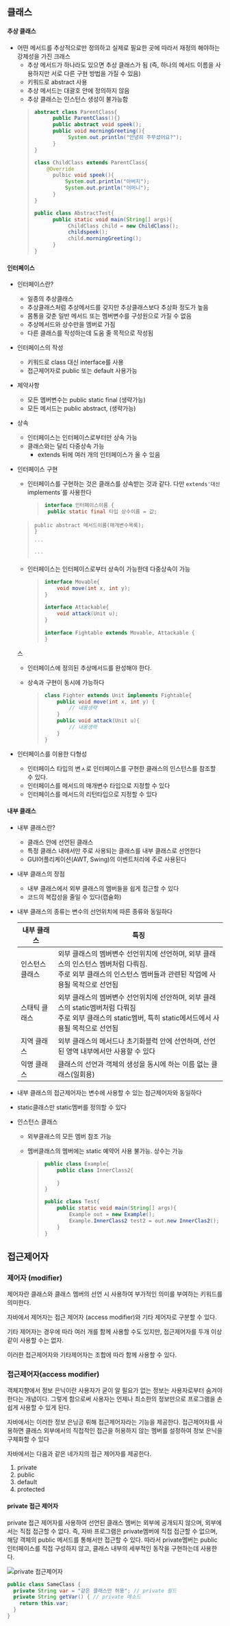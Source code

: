 ## 클래스

#### 추상 클래스

- 어떤 메서드를 추상적으로만 정의하고 실제로 필요한 곳에 따라서 재정의 해야하는 강제성을 가진 크래스 
  - 추상 메서드가 하나라도 있으면 추상 클래스가 됨 (즉, 하나의 메서드 이름을 사용하지만 서로 다른 구현 방법을 가질 수 있음)
  - 키워드로 abstract 사용
  - 추상 메서드는 대괄호 안에 정의하지 않음
  - 추상 클래스는 인스턴스 생성이 불가능함
  > ```java
  > abstract class ParentClass{
  >       public ParentClass(){}
  >       public abstract void speek();
  >       public void morningGreeting(){
  >            System.out.println("안녕히 주무셨어요?");
  >       }
  > }
  > ```
  > ```java
  > class ChildClass extends ParentClass{
  >     @Override
  >       pulbic void speek(){
  >           System.out.println("아버지");
  >           System.out.println("어머니");
  >       }
  > }
  > ```
  > ``` java
  > public class AbstractTest{
  >       public static void main(String[] args){
  >            ChildClass child = new ChildClass();
  >            childspeek();
  >            child.morningGreeting();
  >       }
  > }
  > ```

#### 인터페이스

- 인터페이스란?
  - 일종의 추상클래스
  - 추상클래스처럼 추상메서드를 갖지만 추상클래스보다 추상화 정도가 높음
  - 몸통을 갖춘 일반 메서드 또는 멤버변수를 구성원으로 가질 수 없음
  - 추상메서드와 상수만을 멤버로 가짐
  - 다른 클래스를 작성하는데 도움 줄 목적으로 작성됨

- 인터페이스의 작성
  - 키워드로 class 대신 interface를 사용
  - 접근제어자로 public 또는 default 사용가능

- 제약사항
  - 모든 멤버변수는 public static final (생략가능)
  - 모든 메서드는 public abstract, (생략가능)

- 상속
  - 인터페이스는 인터페이스로부터만 상속 가능
  - 클래스와는 달리 다중상속 가능
    - extends 뒤에 여러 개의 인터페이스가 올 수 있음

- 인터페이스 구현
  - 인터페이스를 구현하는 것은 클래스를 상속받는 것과 같다. 다만 `extends'대신 `implements`를 사용한다
    
    > ``` java
    > interface 인터페이스이름 {
    >  public static final 타입 상수이름 = 값;
    > ```
  >     public abstract 메서드이름(매개변수목록);
  >     }
  >
  >     ```
  >     
  >     ```
  
  - 인터페이스는 인터페이스로부터 상속이 가능한데 다중상속이 가능
  
    > ``` java
    > interface Movable{
    >     void move(int x, int y);
    > }
    >  
    > interface Attackable{
    >     void attack(Unit u);
    > }
    >  
    > interface Fightable extends Movable, Attackable {
    > }
    > ```
  스
  - 인터페이스에 정의된 추상메서드를 완성해야 한다.
  
  - 상속과 구현이 동시에 가능하다
    
    > ``` java
    > class Fighter extends Unit implements Fightable{
    >     public void move(int x, int y) {
    >         // 내용생략
    >     }
    >     public void attack(Unit u){
    >         // 내용생략
    >     }
    > }
    > ```
  
- 인터페이스를 이용한 다형성
  - 인터페이스 타입의 변ㅅ로 인터페이스를 구현한 클래스의 인스턴스를 참조할 수 있다.
  - 인터페이스를 메서드의 매개변수 타입으로 지정할 수 있다
  - 인터페이스를 메서드의 리턴타입으로 지정할 수 있다

#### 내부 클래스

- 내부 클래스란?
  - 클래스 안에 선언된 클래스
  - 특정 클래스 내애서만 주로 사용되는 클래스를 내부 클래스로 선언한다
  - GUI어플리케이션(AWT, Swing)의 이벤트처리에 주로 사용된다

- 내부 클래스의 장점
  - 내부 클래스에서 외부 클래스의 멤버들을 쉽게 접근할 수 있다
  - 코드의 복잡성을 줄일 수 있다(캡슐화)

- 내부 클래스의 종류는 변수의 선언위치에 따른 종류와 동일하다

  | 내부 클래스      | 특징                                                         |
  | ---------------- | ------------------------------------------------------------ |
  | 인스턴스  클래스 | 외부 클래스의 멤버변수 선언위치에 선언하며, 외부 클래스의 인스턴스 멤버처럼 다뤄짐.<br />주로 외부 클래스의 인스턴스 멤버들과 관련된 작업에 사용될 목적으로 선언됨 |
  | 스태틱 클래스    | 외부 클래스의 멤버변수 선언위치에 선안하며, 외부 클래스의 static멤버처럼 다뤄짐<br />주로 외부 클래스의 static멤버, 특히 static메서드에서 사용될 목적으로 선언됨 |
  | 지역 클래스      | 외부 클래스의 메서드나 초기화블럭 안에 선언하며, 선언된 영역 내부에서만 사용할 수 있다 |
  | 익명 클래스      | 클래스의 선언과 객체의 생성을 동시에 하는 이름 없는 클래스(일회용) |


- 내부 클래스의 접근제어자는 변수에 사용할 수 있는 접근제어자와 동일하다
- static클래스만 static멤버를 정의할 수 있다

- 인스턴스 클래스
  - 외부클래스의 모든 멤버 참조 가능
  - 멤버클래스의 멤버에는 static 예약어 사용 불가능. 상수는 가능
  
    > ```java
    > public class Example{
    >     public class InnerClass2{
    >         
    >     }
    > }
    > ```
    >
    > ```java
    > public class Test{
    >     public static void main(String[] args){
    >         Example out = new Example();
    >         Example.InnerClass2 test2 = out.new InnerClas2();
    >     }
    > }
    > ```
  



## 접근제어자



### 제어자 (modifier)

제어자란 클래스와 클래스 멤버의 선언 시 사용하여 부가적인 의미를 부여하는 키워드를 의미한다.

자바에서 제어자는 접근 제어자 (access modifier)와 기타 제어자로 구분할 수 있다.



기타 제어자는 경우에 따라 여러 개를 함께 사용할 수도 있지만, 접근제어자를 두개 이상 같이 사용할 수는 없자.

이러한 접근제어자와 기타제어자는 조합에 따라 함께 사용할 수 있다.



### 접근제어자(access modifier)

객체지향에서 정보 은닉이란 사용자가 굳이 알 필요가 없는 정보는 사용자로부터 숨겨야 한다는 개념이다. 그렇게 함으로써 사용자는 언제나 최소한의 정보만으로 프로그램을 손쉽게 사용할 수 있게 된다.

자바에서는 이러한 정보 은닝긍 뤼해 접근제어자라는 기능을 제공한다. 접근제어자를 사용하면 클래스 외부에서의 직접적인 접근을 허용하지 않는 멤버를 설정하여 정보 은닉을 구체화할 수 있다

자바에서는 다음과 같은 네가지의 접근 제어자를 제공한다.

1. private
2. public
3. default
4. protected



#### private 접근 제어자

private 접근 제어자를 사용하여 선언된 클래스 멤버는 외부에 공개되지 않으며, 외부에서는 직접 접근할 수 없다. 즉, 자바 프로그램은 private멤버에 직접 접근할 수 없으며, 해당 객체의 public 메서드를 통해서만 접근할 수 있다. 따라서 private멤버는 public 인터페이스를 직접 구성하지 않고, 클래스 내부의 세부적인 동작을 구현하는데 사용한다.

![private 접근제어자](./image/02_1.png)

```java
public class SameClass {
  private String var = "같은 클래스만 허용"; // private 필드
  private String getVar() { // private 메소드
    return this.var;
  }
}
```

